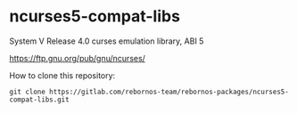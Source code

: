# ncurses5-compat-libs

System V Release 4.0 curses emulation library, ABI 5

https://ftp.gnu.org/pub/gnu/ncurses/

How to clone this repository:

```
git clone https://gitlab.com/rebornos-team/rebornos-packages/ncurses5-compat-libs.git
```

